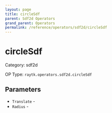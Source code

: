 ```yaml
---
layout: page
title: circleSdf
parent: Sdf2d Operators
grand_parent: Operators
permalink: /reference/operators/sdf2d/circleSdf
---
```


# circleSdf



Category: sdf2d

OP Type: `raytk.operators.sdf2d.circleSdf`

## Parameters

* `Translate` - 
* `Radius` -
